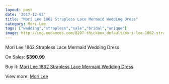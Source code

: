 ```yaml
---
layout: post
date: '2017-12-03'
title: "Mori Lee 1862 Strapless Lace Mermaid Wedding Dress"
category: Mori Lee
tags: ["wedding","strapless","sale","bridal","unique"]
image: http://img.eudances.com/8207-thickbox_default/mori-lee-1862-strapless-lace-mermaid-wedding-dress.jpg
---
```

Mori Lee 1862 Strapless Lace Mermaid Wedding Dress

On Sales: **$390.99**
<a href="https://www.eudances.com/en/mori-lee/2839-mori-lee-1862-strapless-lace-mermaid-wedding-dress.html"><amp-img layout="responsive" width="600" height="600" src="//img.eudances.com/8207-thickbox_default/mori-lee-1862-strapless-lace-mermaid-wedding-dress.jpg" alt="Mori Lee 1862 Strapless Lace Mermaid Wedding Dress 0" /></a>
<a href="https://www.eudances.com/en/mori-lee/2839-mori-lee-1862-strapless-lace-mermaid-wedding-dress.html"><amp-img layout="responsive" width="600" height="600" src="//img.eudances.com/8211-thickbox_default/mori-lee-1862-strapless-lace-mermaid-wedding-dress.jpg" alt="Mori Lee 1862 Strapless Lace Mermaid Wedding Dress 1" /></a>
<a href="https://www.eudances.com/en/mori-lee/2839-mori-lee-1862-strapless-lace-mermaid-wedding-dress.html"><amp-img layout="responsive" width="600" height="600" src="//img.eudances.com/8210-thickbox_default/mori-lee-1862-strapless-lace-mermaid-wedding-dress.jpg" alt="Mori Lee 1862 Strapless Lace Mermaid Wedding Dress 2" /></a>
<a href="https://www.eudances.com/en/mori-lee/2839-mori-lee-1862-strapless-lace-mermaid-wedding-dress.html"><amp-img layout="responsive" width="600" height="600" src="//img.eudances.com/8209-thickbox_default/mori-lee-1862-strapless-lace-mermaid-wedding-dress.jpg" alt="Mori Lee 1862 Strapless Lace Mermaid Wedding Dress 3" /></a>
<a href="https://www.eudances.com/en/mori-lee/2839-mori-lee-1862-strapless-lace-mermaid-wedding-dress.html"><amp-img layout="responsive" width="600" height="600" src="//img.eudances.com/8208-thickbox_default/mori-lee-1862-strapless-lace-mermaid-wedding-dress.jpg" alt="Mori Lee 1862 Strapless Lace Mermaid Wedding Dress 4" /></a>

Buy it: [Mori Lee 1862 Strapless Lace Mermaid Wedding Dress](https://www.eudances.com/en/mori-lee/2839-mori-lee-1862-strapless-lace-mermaid-wedding-dress.html "Mori Lee 1862 Strapless Lace Mermaid Wedding Dress")

View more: [Mori Lee](https://www.eudances.com/en/9-mori-lee "Mori Lee")